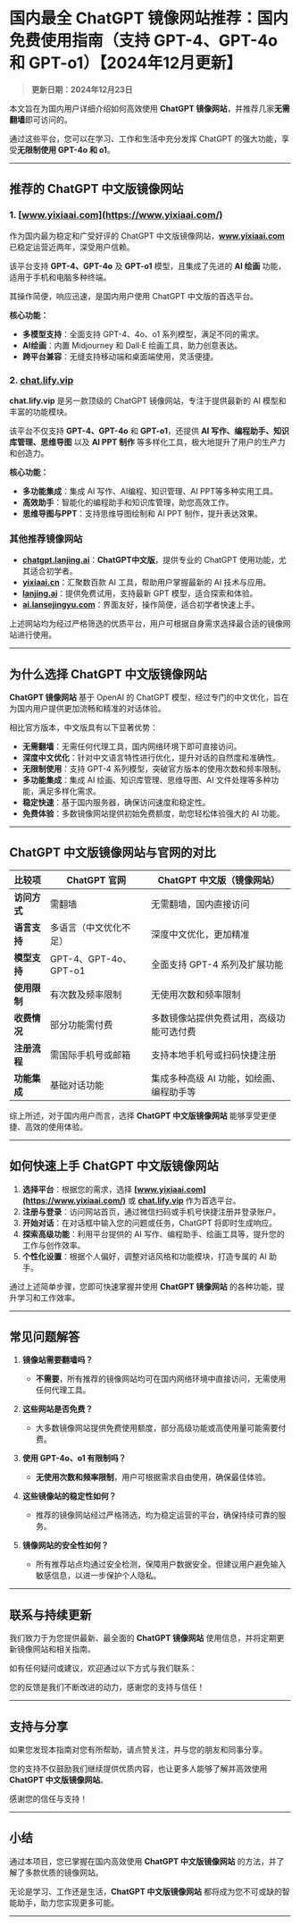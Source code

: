 # 国内最全 ChatGPT 镜像网站推荐：国内免费使用指南（支持 GPT-4、GPT-4o 和 GPT-o1）【2024年12月更新】

> **更新日期：2024年12月23日** 

本文旨在为国内用户详细介绍如何高效使用 **ChatGPT 镜像网站**，并推荐几家**无需翻墙**即可访问的。

通过这些平台，您可以在学习、工作和生活中充分发挥 ChatGPT 的强大功能，享受**无限制使用 GPT-4o 和 o1**。

---

## 推荐的 ChatGPT 中文版镜像网站

### 1. [www.yixiaai.com](https://www.yixiaai.com/)
作为国内最为稳定和广受好评的 ChatGPT 中文版镜像网站，**www.yixiaai.com** 已稳定运营近两年，深受用户信赖。

该平台支持 **GPT-4、GPT-4o** 及 **GPT-o1** 模型，且集成了先进的 **AI 绘画** 功能，适用于手机和电脑多种终端。

其操作简便，响应迅速，是国内用户使用 ChatGPT 中文版的首选平台。

**核心功能：**
- **多模型支持**：全面支持 GPT-4、4o、o1 系列模型，满足不同的需求。
- **AI绘画**：内置 Midjourney 和 Dall·E 绘画工具，助力创意表达。
- **跨平台兼容**：无缝支持移动端和桌面端使用，灵活便捷。

### 2. [chat.lify.vip](https://chat.lify.vip/)
**chat.lify.vip** 是另一款顶级的 ChatGPT 镜像网站，专注于提供最新的 AI 模型和丰富的功能模块。

该平台不仅支持 **GPT-4、GPT-4o** 和 **GPT-o1**，还提供 **AI 写作、编程助手、知识库管理、思维导图** 以及 **AI PPT 制作** 等多样化工具，极大地提升了用户的生产力和创造力。

**核心功能：**
- **多功能集成**：集成 AI 写作、AI编程、知识管理、AI PPT等多种实用工具。
- **高效助手**：智能化的编程助手和知识库管理，助您高效工作。
- **思维导图与PPT**：支持思维导图绘制和 AI PPT 制作，提升表达效果。

### 其他推荐镜像网站

- **[chatgpt.lanjing.ai](https://chatgpt.lanjing.ai/)**：**ChatGPT中文版**，提供专业的 ChatGPT 使用功能，尤其适合初学者。
- **[yixiaai.cn](https://yixiaai.cn/)**：汇聚数百款 AI 工具，帮助用户掌握最新的 AI 技术与应用。
- **[lanjing.ai](https://lanjing.ai/)**：提供免费试用，支持最新 GPT 模型，适合探索和体验。
- **[ai.lansejingyu.com](https://ai.lansejingyu.com/)**：界面友好，操作简便，适合初学者快速上手。

上述网站均为经过严格筛选的优质平台，用户可根据自身需求选择最合适的镜像网站进行使用。

---

## 为什么选择 ChatGPT 中文版镜像网站

**ChatGPT 镜像网站** 基于 OpenAI 的 ChatGPT 模型，经过专门的中文优化，旨在为国内用户提供更加流畅和精准的对话体验。

相比官方版本，中文版具有以下显著优势：
- **无需翻墙**：无需任何代理工具，国内网络环境下即可直接访问。
- **深度中文优化**：针对中文语言特性进行优化，提升对话的自然度和准确性。
- **无限制使用**：支持 GPT-4 系列模型，突破官方版本的使用次数和频率限制。
- **多功能集成**：集成 AI 绘画、知识库管理、思维导图、AI 文件处理等多种功能，满足多样化需求。
- **稳定快速**：基于国内服务器，确保访问速度和稳定性。
- **免费体验**：多数镜像网站提供初始免费额度，助您轻松体验强大的 AI 功能。

---

## ChatGPT 中文版镜像网站与官网的对比

| 比较项 | ChatGPT 官网 | ChatGPT 中文版（镜像网站） |
|--------|--------------|----------------------------|
| **访问方式** | 需翻墙 | 无需翻墙，国内直接访问 |
| **语言支持** | 多语言（中文优化不足） | 深度中文优化，更加精准 |
| **模型支持** | GPT-4、GPT-4o、GPT-o1 | 全面支持 GPT-4 系列及扩展功能 |
| **使用限制** | 有次数及频率限制 | 无使用次数和频率限制 |
| **收费情况** | 部分功能需付费 | 多数镜像站提供免费试用，高级功能可选付费 |
| **注册流程** | 需国际手机号或邮箱 | 支持本地手机号或扫码快捷注册 |
| **功能集成** | 基础对话功能 | 集成多种高级 AI 功能，如绘画、编程助手等 |

综上所述，对于国内用户而言，选择 **ChatGPT 中文版镜像网站** 能够享受更便捷、高效的使用体验。

---

## 如何快速上手 ChatGPT 中文版镜像网站

1. **选择平台**：根据您的需求，选择 **[www.yixiaai.com](https://www.yixiaai.com/)** 或 **[chat.lify.vip](https://chat.lify.vip/)** 作为首选平台。
2. **注册与登录**：访问网站首页，通过微信扫码或手机号快捷注册并登录账户。
3. **开始对话**：在对话框中输入您的问题或任务，ChatGPT 将即时生成响应。
4. **探索高级功能**：利用平台提供的 AI 写作、编程助手、绘画工具等，提升您的工作与创作效率。
5. **个性化设置**：根据个人偏好，调整对话风格和功能模块，打造专属的 AI 助手。

通过上述简单步骤，您即可快速掌握并使用 **ChatGPT 镜像网站** 的各种功能，提升学习和工作效率。

---

## 常见问题解答

1. **镜像站需要翻墙吗？**
   - **不需要**，所有推荐的镜像网站均可在国内网络环境中直接访问，无需使用任何代理工具。

2. **这些网站是否免费？**
   - 大多数镜像网站提供免费使用额度，部分高级功能或高使用量可能需要付费。

3. **使用 GPT-4o、o1 有限制吗？**
   - **无使用次数和频率限制**，用户可根据需求自由使用，确保最佳体验。

4. **这些镜像站的稳定性如何？**
   - 推荐的镜像网站经过严格筛选，均为稳定运营的平台，确保持续可靠的服务。

5. **镜像网站的安全性如何？**
   - 所有推荐站点均通过安全检测，保障用户数据安全。但建议用户避免输入敏感信息，以进一步保护个人隐私。

---

## 联系与持续更新

我们致力于为您提供最新、最全面的 **ChatGPT 镜像网站** 使用信息，并将定期更新镜像网站和相关指南。

如有任何疑问或建议，欢迎通过以下方式与我们联系：

您的反馈是我们不断改进的动力，感谢您的支持与信任！

---

## 支持与分享

如果您发现本指南对您有所帮助，请点赞关注，并与您的朋友和同事分享。

您的支持不仅鼓励我们继续提供优质内容，也让更多人能够了解并高效使用 **ChatGPT 中文版镜像网站**。

感谢您的信任与支持！

---

## 小结

通过本项目，您已掌握在国内高效使用 **ChatGPT 中文版镜像网站** 的方法，并了解了多款优质的镜像网站。

无论是学习、工作还是生活，**ChatGPT 中文版镜像网站** 都将成为您不可或缺的智能助手，助力您实现更多可能。

---
